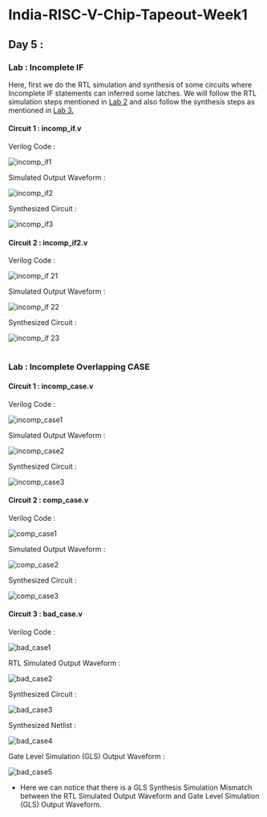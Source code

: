 # India-RISC-V-Chip-Tapeout-Week1

## Day 5 :
### Lab : Incomplete IF

Here, first we do the RTL simulation and synthesis of some circuits where Incomplete IF statements can inferred some latches. 
We will follow the RTL simulation steps mentioned in [Lab 2](https://github.com/sovandeyvlsi/India-RISC-V-Chip-Tapeout/tree/main/Week%201/Day%201#lab-2-d1sk2-l2-lab2--introduction-to-iverilog-gtkwave-part-1) and also follow the synthesis steps as mentioned in [Lab 3.](https://github.com/sovandeyvlsi/India-RISC-V-Chip-Tapeout/tree/main/Week%201/Day%201#lab-3-d1sk4-l1--yosys-1-good-mux)


#### Circuit 1 : incomp_if.v
Verilog Code :

![incomp_if1](https://github.com/user-attachments/assets/1ee9cedb-2e0e-459b-ba57-b6446b103866)


Simulated Output Waveform :

![incomp_if2](https://github.com/user-attachments/assets/cc53c5bd-2ec4-4adb-9b1f-c2750e36797f)


Synthesized Circuit :

![incomp_if3](https://github.com/user-attachments/assets/d1de78ca-346c-4e15-90f8-3d4eea23ab87)




#### Circuit 2 : incomp_if2.v
Verilog Code :


![incomp_if 21](https://github.com/user-attachments/assets/3daaaa5d-5a89-47ec-8021-a8dd99c1a3cf)


Simulated Output Waveform :


![incomp_if 22](https://github.com/user-attachments/assets/ffa514ff-bc72-4acc-98ff-7704b124dccd)


Synthesized Circuit :

![incomp_if 23](https://github.com/user-attachments/assets/0d5ee2d3-e218-48f9-b76b-1f1e36f48c3e)




# 
#  
# 
### Lab : Incomplete Overlapping CASE



#### Circuit 1 : incomp_case.v
Verilog Code :

![incomp_case1](https://github.com/user-attachments/assets/65f4bc8d-5ceb-464d-a50d-dc0b433818fd)


Simulated Output Waveform :

![incomp_case2](https://github.com/user-attachments/assets/5f33a036-0197-481c-b398-42e6b5b5f847)


Synthesized Circuit :

![incomp_case3](https://github.com/user-attachments/assets/dbe44dbf-1a54-4c66-9b51-efa4e6c7d483)


#### Circuit 2 : comp_case.v
Verilog Code :

![comp_case1](https://github.com/user-attachments/assets/4040e7f5-8a2b-4c95-a84c-744beb687501)


Simulated Output Waveform :


![comp_case2](https://github.com/user-attachments/assets/db36f701-e805-4b91-9f50-34cfae60d738)


Synthesized Circuit :

![comp_case3](https://github.com/user-attachments/assets/7a5dcd49-1432-4672-8a05-98f20f224d0b)



#### Circuit 3 : bad_case.v
Verilog Code :

![bad_case1](https://github.com/user-attachments/assets/fd33e2f5-d089-47d8-9a67-14e3c53d7eaa)


RTL Simulated Output Waveform :


![bad_case2](https://github.com/user-attachments/assets/cf1efc8c-fa60-4650-a991-5a59202ec712)


Synthesized Circuit :


![bad_case3](https://github.com/user-attachments/assets/be64ca0d-6bc9-4fe8-8476-bdfe795eab28)


Synthesized Netlist :


![bad_case4](https://github.com/user-attachments/assets/c615a6bc-c02f-4ecb-9625-21392b961493)


Gate Level Simulation (GLS) Output Waveform :


![bad_case5](https://github.com/user-attachments/assets/9261b121-e7ae-4791-9c54-b5d578b6aa23)


* Here we can notice that there is a  GLS Synthesis Simulation Mismatch between the RTL Simulated Output Waveform and Gate Level Simulation (GLS) Output Waveform.







